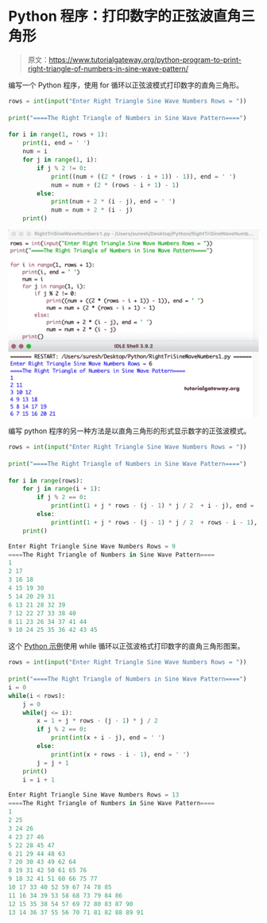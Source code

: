 # Python 程序：打印数字的正弦波直角三角形

> 原文：<https://www.tutorialgateway.org/python-program-to-print-right-triangle-of-numbers-in-sine-wave-pattern/>

编写一个 Python 程序，使用 for 循环以正弦波模式打印数字的直角三角形。

```py
rows = int(input("Enter Right Triangle Sine Wave Numbers Rows = "))

print("====The Right Triangle of Numbers in Sine Wave Pattern====")

for i in range(1, rows + 1):
    print(i, end = ' ')
    num = i
    for j in range(1, i):
        if j % 2 != 0:
            print((num + ((2 * (rows - i + 1)) - 1)), end = ' ')
            num = num + (2 * (rows - i + 1) - 1)
        else:
            print(num + 2 * (i - j), end = ' ')
            num = num + 2 * (i - j)
    print()
```

![Python Program to Print Right Triangle of Numbers in Sine Wave Pattern](img/d2688f7f7beb14f93fefe6c779094939.png)

编写 python 程序的另一种方法是以直角三角形的形式显示数字的正弦波模式。

```py
rows = int(input("Enter Right Triangle Sine Wave Numbers Rows = "))

print("====The Right Triangle of Numbers in Sine Wave Pattern====")

for i in range(rows):
    for j in range(i + 1):
        if j % 2 == 0:
            print(int(1 + j * rows - (j - 1) * j / 2  + i - j), end = ' ')
        else:
            print(int(1 + j * rows - (j - 1) * j / 2  + rows - i - 1), end = ' ')
    print()
```

```py
Enter Right Triangle Sine Wave Numbers Rows = 9
====The Right Triangle of Numbers in Sine Wave Pattern====
1 
2 17 
3 16 18 
4 15 19 30 
5 14 20 29 31 
6 13 21 28 32 39 
7 12 22 27 33 38 40 
8 11 23 26 34 37 41 44 
9 10 24 25 35 36 42 43 45 
```

这个 [Python 示例](https://www.tutorialgateway.org/python-programming-examples/)使用 while 循环以正弦波格式打印数字的直角三角形图案。

```py
rows = int(input("Enter Right Triangle Sine Wave Numbers Rows = "))

print("====The Right Triangle of Numbers in Sine Wave Pattern====")
i = 0
while(i < rows):
    j = 0
    while(j <= i):
        x = 1 + j * rows - (j - 1) * j / 2
        if j % 2 == 0:
            print(int(x + i - j), end = ' ')
        else:
            print(int(x + rows - i - 1), end = ' ')
        j = j + 1
    print()
    i = i + 1
```

```py
Enter Right Triangle Sine Wave Numbers Rows = 13
====The Right Triangle of Numbers in Sine Wave Pattern====
1 
2 25 
3 24 26 
4 23 27 46 
5 22 28 45 47 
6 21 29 44 48 63 
7 20 30 43 49 62 64 
8 19 31 42 50 61 65 76 
9 18 32 41 51 60 66 75 77 
10 17 33 40 52 59 67 74 78 85 
11 16 34 39 53 58 68 73 79 84 86 
12 15 35 38 54 57 69 72 80 83 87 90 
13 14 36 37 55 56 70 71 81 82 88 89 91
```